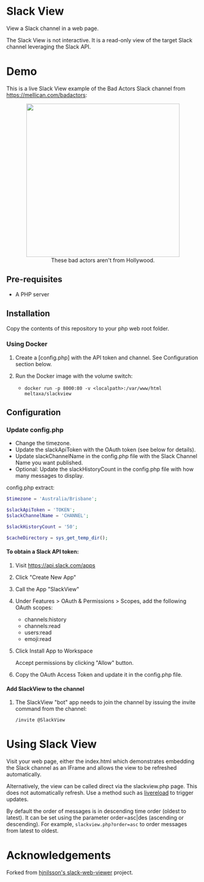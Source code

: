 # Slack View

View a Slack channel in a web page.

The Slack View is not interactive. It is a read-only view of the target Slack channel leveraging the Slack API.

# Demo

This is a live Slack View example of the Bad Actors Slack channel from https://mellican.com/badactors:

<p align="center"> 
<img src="https://mellican.com/images/badactors.png?github=slackview" width=400px><br>
These bad actors aren't from Hollywood.
</p>

## Pre-requisites

* A PHP server

## Installation

Copy the contents of this repository to your php web root folder.

### Using Docker

1. Create a [config.php] with the API token and channel. See Configuration section below.

2. Run the Docker image with the volume switch:
   * `docker run -p 8000:80 -v <localpath>:/var/www/html meltaxa/slackview`

## Configuration

### Update config.php 

* Change the timezone.
* Update the slackApiToken with the OAuth token (see below for details).
* Update slackChannelName in the config.php file with the Slack Channel Name you want published.
* Optional: Update the slackHistoryCount in the config.php file with how many messages to display.

config.php extract:
```php
$timezone = 'Australia/Brisbane';

$slackApiToken = 'TOKEN';
$slackChannelName = 'CHANNEL';

$slackHistoryCount = '50';

$cacheDirectory = sys_get_temp_dir();
```

#### To obtain a Slack API token:
1. Visit https://api.slack.com/apps
1. Click "Create New App"
1. Call the App "SlackView"
1. Under Features > OAuth & Permissions > Scopes, add the following OAuth scopes:

   * channels:history
   * channels:read
   * users:read
   * emoji:read

1. Click Install App to Workspace

   Accept permissions by clicking "Allow" button.

1. Copy the OAuth Access Token and update it in the config.php file.

#### Add SlackView to the channel

1. The SlackView "bot" app needs to join the channel by issuing the invite command from the channel:

   ```/invite @SlackView```

# Using Slack View

Visit your web page, either the index.html which demonstrates embedding the Slack channel as an IFrame and allows
the view to be refreshed automatically. 

Alternatively, the view can be called direct via the slackview.php page. This does not automatically refresh. Use a
method such as [livereload](https://github.com/livereload/livereload-js) to trigger updates.

By default the order of messages is in descending time order (oldest to latest). It can be set using the parameter order=asc|des (ascending or descending). For example, ```slackview.php?order=asc``` to order messages from latest to oldest.

# Acknowledgements

Forked from [hjnilsson's slack-web-viewer](https://github.com/hjnilsson/slack-web-viewer) project.
